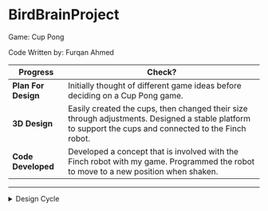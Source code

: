 # BirdBrainProject

Game: Cup Pong

Code Written by: Furqan Ahmed

| **Progress**       | **Check?**                                  |
|--------------------|--------------------------------------------|
| **Plan For Design**   | Initially thought of different game ideas before deciding on a Cup Pong game. |
| **3D Design**         | Easily created the cups, then changed their size through adjustments. Designed a stable platform to support the cups and connected to the Finch robot. |
| **Code Developed**    | Developed a concept that is involved with the Finch robot with my game. Programmed the robot to move to a new position when shaken. |

---

<details>
  <summary>Design Cycle</summary>
<img src="https://github.com/user-attachments/assets/becacb96-0469-43a6-99e0-187b04a8f6db" alt="Design Cycle" width="200">

  The **Design Cycle** had several key stages that was involved in my project:  
  - **Imagine/Plan:** Brainstorming various game concepts to explore different possibilities for the project.
  - **Create/Improve:** Developing an initial model, identifying its flaws, and refining it for a better version. 
  - **Test:** Writing and testing code to ensure the success of the game with the robot, repeatedly debugging and optimizing for smooth functionality.
